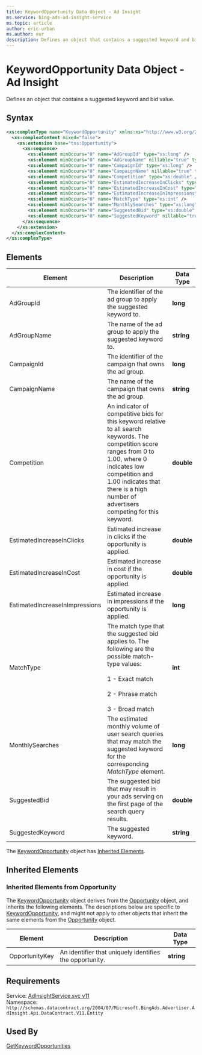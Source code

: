 ```yaml
---
title: KeywordOpportunity Data Object - Ad Insight
ms.service: bing-ads-ad-insight-service
ms.topic: article
author: eric-urban
ms.author: eur
description: Defines an object that contains a suggested keyword and bid value.
---
```

# KeywordOpportunity Data Object - Ad Insight
Defines an object that contains a suggested keyword and bid value.

## Syntax
```xml
<xs:complexType name="KeywordOpportunity" xmlns:xs="http://www.w3.org/2001/XMLSchema">
  <xs:complexContent mixed="false">
    <xs:extension base="tns:Opportunity">
      <xs:sequence>
        <xs:element minOccurs="0" name="AdGroupId" type="xs:long" />
        <xs:element minOccurs="0" name="AdGroupName" nillable="true" type="xs:string" />
        <xs:element minOccurs="0" name="CampaignId" type="xs:long" />
        <xs:element minOccurs="0" name="CampaignName" nillable="true" type="xs:string" />
        <xs:element minOccurs="0" name="Competition" type="xs:double" />
        <xs:element minOccurs="0" name="EstimatedIncreaseInClicks" type="xs:double" />
        <xs:element minOccurs="0" name="EstimatedIncreaseInCost" type="xs:double" />
        <xs:element minOccurs="0" name="EstimatedIncreaseInImpressions" type="xs:long" />
        <xs:element minOccurs="0" name="MatchType" type="xs:int" />
        <xs:element minOccurs="0" name="MonthlySearches" type="xs:long" />
        <xs:element minOccurs="0" name="SuggestedBid" type="xs:double" />
        <xs:element minOccurs="0" name="SuggestedKeyword" nillable="true" type="xs:string" />
      </xs:sequence>
    </xs:extension>
  </xs:complexContent>
</xs:complexType>
```

## <a name="elements"></a>Elements

|Element|Description|Data Type|
|-----------|---------------|-------------|
|<a name="adgroupid"></a>AdGroupId|The identifier of the ad group to apply the suggested keyword to.|**long**|
|<a name="adgroupname"></a>AdGroupName|The name of the ad group to apply the suggested keyword to.|**string**|
|<a name="campaignid"></a>CampaignId|The identifier of the campaign that owns the ad group.|**long**|
|<a name="campaignname"></a>CampaignName|The name of the campaign that owns the ad group.|**string**|
|<a name="competition"></a>Competition|An indicator of competitive bids for this keyword relative to all search keywords. The competition score ranges from 0 to 1.00, where 0 indicates low competition and 1.00 indicates that there is a high number of advertisers competing for this keyword.|**double**|
|<a name="estimatedincreaseinclicks"></a>EstimatedIncreaseInClicks|Estimated increase in clicks if the opportunity is applied.|**double**|
|<a name="estimatedincreaseincost"></a>EstimatedIncreaseInCost|Estimated increase in cost if the opportunity is applied.|**double**|
|<a name="estimatedincreaseinimpressions"></a>EstimatedIncreaseInImpressions|Estimated increase in impressions if the opportunity is applied.|**long**|
|<a name="matchtype"></a>MatchType|The match type that the suggested bid applies to. The following are the possible match-type values:<br /><br />1 - Exact match<br /><br />2 - Phrase match<br /><br />3 - Broad match|**int**|
|<a name="monthlysearches"></a>MonthlySearches|The estimated monthly volume of user search queries that may match the suggested keyword for the corresponding *MatchType* element.|**long**|
|<a name="suggestedbid"></a>SuggestedBid|The suggested bid that may result in your ads serving on the first page of the search query results.|**double**|
|<a name="suggestedkeyword"></a>SuggestedKeyword|The suggested keyword.|**string**|

The [KeywordOpportunity](keywordopportunity.md) object has [Inherited Elements](#inheritedelements).

## <a name="inheritedelements"></a>Inherited Elements

### <a name="inheritedelementsopportunity"></a>Inherited Elements from Opportunity
The [KeywordOpportunity](keywordopportunity.md) object derives from the [Opportunity](opportunity.md) object, and inherits the following elements. The descriptions below are specific to [KeywordOpportunity](keywordopportunity.md), and might not apply to other objects that inherit the same elements from the [Opportunity](opportunity.md) object.  

|Element|Description|Data Type|
|-----------|---------------|-------------|
|<a name="opportunitykey"></a>OpportunityKey|An identifier that uniquely identifies the opportunity.|**string**|

## Requirements
Service: [AdInsightService.svc v11](https://adinsight.api.bingads.microsoft.com/Api/Advertiser/AdInsight/v11/AdInsightService.svc)  
Namespace: ```http://schemas.datacontract.org/2004/07/Microsoft.BingAds.Advertiser.AdInsight.Api.DataContract.V11.Entity```  

## Used By
[GetKeywordOpportunities](getkeywordopportunities.md)  
